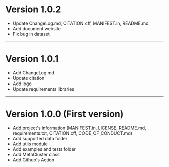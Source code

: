 
# Version 1.0.2

+ Update ChangeLog.md, CITATION.cff, MANIFEST.in, README.md
+ Add document website
+ Fix bug in dataset

---------------------------------------------------------------------

# Version 1.0.1

+ Add ChangeLog.md 
+ Update citation
+ Add logo
+ Update requirements libraries

---------------------------------------------------------------------

# Version 1.0.0 (First version)
+ Add project's information (MANIFEST.in, LICENSE, README.md, requirements.txt, CITATION.cff, CODE_OF_CONDUCT.md)
+ Add supported data folder
+ Add utils module
+ Add examples and tests folder
+ Add MetaCluster class
+ Add Github's Action

